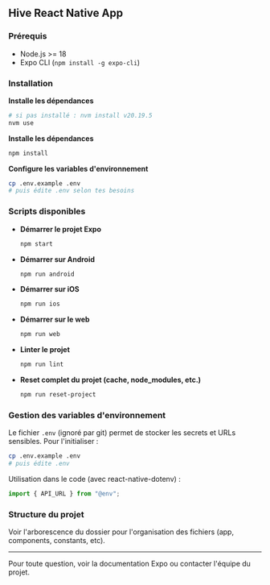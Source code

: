## Hive React Native App

### Prérequis

- Node.js >= 18
- Expo CLI (`npm install -g expo-cli`)

### Installation

**Installe les dépendances** 

   ```sh
# si pas installé : nvm install v20.19.5 
nvm use
   ```

**Installe les dépendances** 

   ```sh
   npm install
   ```

**Configure les variables d'environnement**
   ```sh
   cp .env.example .env
   # puis édite .env selon tes besoins
   ```

### Scripts disponibles

- **Démarrer le projet Expo**
  ```sh
  npm start
  ```
- **Démarrer sur Android**
  ```sh
  npm run android
  ```
- **Démarrer sur iOS**
  ```sh
  npm run ios
  ```
- **Démarrer sur le web**
  ```sh
  npm run web
  ```
- **Linter le projet**
  ```sh
  npm run lint
  ```
- **Reset complet du projet (cache, node_modules, etc.)**
  ```sh
  npm run reset-project
  ```

### Gestion des variables d'environnement

Le fichier `.env` (ignoré par git) permet de stocker les secrets et URLs sensibles. Pour l'initialiser :

```sh
cp .env.example .env
# puis édite .env
```

Utilisation dans le code (avec react-native-dotenv) :

```js
import { API_URL } from "@env";
```

### Structure du projet

Voir l'arborescence du dossier pour l'organisation des fichiers (app, components, constants, etc).

---

Pour toute question, voir la documentation Expo ou contacter l'équipe du projet.

